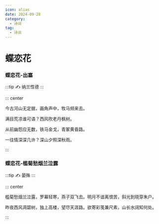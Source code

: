```yaml
---
icon: alias
date: 2024-09-28
category:
  - 诗词
tag:
  - 诗词
---
```


# 蝶恋花

<!-- more -->


### 蝶恋花-出塞

:::tip ✍️
纳兰性德
:::

::: center

今古河山无定据，画角声中，牧马频来去。

满目荒凉谁可语？西风吹老丹枫树。

从前幽怨应无数，铁马金戈，青冢黄昏路。

一往情深深几许？深山夕照深秋雨。

:::



### 蝶恋花-槛菊愁烟兰泣露


:::tip ✍️
晏殊
:::

::: center

槛菊愁烟兰泣露，罗幕轻寒，燕子双飞去。明月不谙离恨苦，斜光到晓穿朱户。

昨夜西风凋碧树，独上高楼，望尽天涯路。欲寄彩笺兼尺素，山长水阔知何处。

:::


